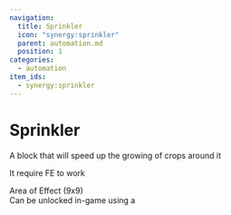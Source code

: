 ```yaml
---
navigation:
  title: Sprinkler
  icon: "synergy:sprinkler"
  parent: automation.md
  position: 1
categories:
  - automation
item_ids:
  - synergy:sprinkler
---
```


# Sprinkler

A block that will speed up the growing of crops around it

It require FE to work

<GameScene zoom="2" interactive={true}>

<Block x="1" y="0" z="1" id="minecraft:light_gray_terracotta"/>
<Block x="2" y="0" z="1" id="minecraft:white_terracotta"/>
<Block x="3" y="0" z="1" id="minecraft:light_gray_terracotta"/>
<Block x="4" y="0" z="1" id="minecraft:white_terracotta"/>
<Block x="5" y="0" z="1" id="minecraft:light_gray_terracotta"/>
<Block x="6" y="0" z="1" id="minecraft:white_terracotta"/>
<Block x="7" y="0" z="1" id="minecraft:light_gray_terracotta"/>
<Block x="8" y="0" z="1" id="minecraft:white_terracotta"/>
<Block x="9" y="0" z="1" id="minecraft:light_gray_terracotta"/>

<Block x="1" y="0" z="2" id="minecraft:white_terracotta"/>
<Block x="2" y="0" z="2" id="minecraft:light_gray_terracotta"/>
<Block x="3" y="0" z="2" id="minecraft:white_terracotta"/>
<Block x="4" y="0" z="2" id="minecraft:light_gray_terracotta"/>
<Block x="5" y="0" z="2" id="minecraft:white_terracotta"/>
<Block x="6" y="0" z="2" id="minecraft:light_gray_terracotta"/>
<Block x="7" y="0" z="2" id="minecraft:white_terracotta"/>
<Block x="8" y="0" z="2" id="minecraft:light_gray_terracotta"/>
<Block x="9" y="0" z="2" id="minecraft:white_terracotta"/>

<Block x="1" y="0" z="3" id="minecraft:light_gray_terracotta"/>
<Block x="2" y="0" z="3" id="minecraft:white_terracotta"/>
<Block x="3" y="0" z="3" id="minecraft:light_gray_terracotta"/>
<Block x="4" y="0" z="3" id="minecraft:white_terracotta"/>
<Block x="5" y="0" z="3" id="minecraft:light_gray_terracotta"/>
<Block x="6" y="0" z="3" id="minecraft:white_terracotta"/>
<Block x="7" y="0" z="3" id="minecraft:light_gray_terracotta"/>
<Block x="8" y="0" z="3" id="minecraft:white_terracotta"/>
<Block x="9" y="0" z="3" id="minecraft:light_gray_terracotta"/>

<Block x="1" y="0" z="4" id="minecraft:white_terracotta"/>
<Block x="2" y="0" z="4" id="minecraft:light_gray_terracotta"/>
<Block x="3" y="0" z="4" id="minecraft:white_terracotta"/>
<Block x="4" y="0" z="4" id="minecraft:light_gray_terracotta"/>
<Block x="5" y="0" z="4" id="minecraft:white_terracotta"/>
<Block x="6" y="0" z="4" id="minecraft:light_gray_terracotta"/>
<Block x="7" y="0" z="4" id="minecraft:white_terracotta"/>
<Block x="8" y="0" z="4" id="minecraft:light_gray_terracotta"/>
<Block x="9" y="0" z="4" id="minecraft:white_terracotta"/>

<Block x="1" y="0" z="5" id="minecraft:light_gray_terracotta"/>
<Block x="2" y="0" z="5" id="minecraft:white_terracotta"/>
<Block x="3" y="0" z="5" id="minecraft:light_gray_terracotta"/>
<Block x="4" y="0" z="5" id="minecraft:white_terracotta"/>
<Block x="5" y="0" z="5" id="minecraft:light_gray_terracotta"/>
<Block x="6" y="0" z="5" id="minecraft:white_terracotta"/>
<Block x="7" y="0" z="5" id="minecraft:light_gray_terracotta"/>
<Block x="8" y="0" z="5" id="minecraft:white_terracotta"/>
<Block x="9" y="0" z="5" id="minecraft:light_gray_terracotta"/>

<Block x="1" y="0" z="6" id="minecraft:white_terracotta"/>
<Block x="2" y="0" z="6" id="minecraft:light_gray_terracotta"/>
<Block x="3" y="0" z="6" id="minecraft:white_terracotta"/>
<Block x="4" y="0" z="6" id="minecraft:light_gray_terracotta"/>
<Block x="5" y="0" z="6" id="minecraft:white_terracotta"/>
<Block x="6" y="0" z="6" id="minecraft:light_gray_terracotta"/>
<Block x="7" y="0" z="6" id="minecraft:white_terracotta"/>
<Block x="8" y="0" z="6" id="minecraft:light_gray_terracotta"/>
<Block x="9" y="0" z="6" id="minecraft:white_terracotta"/>

<Block x="1" y="0" z="7" id="minecraft:light_gray_terracotta"/>
<Block x="2" y="0" z="7" id="minecraft:white_terracotta"/>
<Block x="3" y="0" z="7" id="minecraft:light_gray_terracotta"/>
<Block x="4" y="0" z="7" id="minecraft:white_terracotta"/>
<Block x="5" y="0" z="7" id="minecraft:light_gray_terracotta"/>
<Block x="6" y="0" z="7" id="minecraft:white_terracotta"/>
<Block x="7" y="0" z="7" id="minecraft:light_gray_terracotta"/>
<Block x="8" y="0" z="7" id="minecraft:white_terracotta"/>
<Block x="9" y="0" z="7" id="minecraft:light_gray_terracotta"/>

<Block x="1" y="0" z="8" id="minecraft:white_terracotta"/>
<Block x="2" y="0" z="8" id="minecraft:light_gray_terracotta"/>
<Block x="3" y="0" z="8" id="minecraft:white_terracotta"/>
<Block x="4" y="0" z="8" id="minecraft:light_gray_terracotta"/>
<Block x="5" y="0" z="8" id="minecraft:white_terracotta"/>
<Block x="6" y="0" z="8" id="minecraft:light_gray_terracotta"/>
<Block x="7" y="0" z="8" id="minecraft:white_terracotta"/>
<Block x="8" y="0" z="8" id="minecraft:light_gray_terracotta"/>
<Block x="9" y="0" z="8" id="minecraft:white_terracotta"/>

<Block x="1" y="0" z="9" id="minecraft:light_gray_terracotta"/>
<Block x="2" y="0" z="9" id="minecraft:white_terracotta"/>
<Block x="3" y="0" z="9" id="minecraft:light_gray_terracotta"/>
<Block x="4" y="0" z="9" id="minecraft:white_terracotta"/>
<Block x="5" y="0" z="9" id="minecraft:light_gray_terracotta"/>
<Block x="6" y="0" z="9" id="minecraft:white_terracotta"/>
<Block x="7" y="0" z="9" id="minecraft:light_gray_terracotta"/>
<Block x="8" y="0" z="9" id="minecraft:white_terracotta"/>
<Block x="9" y="0" z="9" id="minecraft:light_gray_terracotta"/>

  <Block x="5" y="1" z="5" id="synergy:sprinkler" p:enabled="true"/>

<Block x="7" y="1" z="3" id="synergy:azalea" p:age="5"/>
<Block x="2" y="1" z="1" id="synergy:azalea" p:age="6"/>
<Block x="4" y="1" z="7" id="synergy:azalea" p:age="0"/>
<Block x="6" y="1" z="2" id="synergy:azalea" p:age="3"/>
<Block x="1" y="1" z="6" id="synergy:azalea" p:age="2"/>
<Block x="3" y="1" z="8" id="synergy:azalea" p:age="4"/>
<Block x="5" y="1" z="9" id="synergy:azalea" p:age="1"/>
<Block x="9" y="1" z="4" id="synergy:azalea" p:age="7"/>
<Block x="2" y="1" z="9" id="synergy:azalea" p:age="0"/>
<Block x="8" y="1" z="5" id="synergy:azalea" p:age="6"/>
<Block x="7" y="1" z="1" id="synergy:azalea" p:age="5"/>
<Block x="3" y="1" z="3" id="synergy:azalea" p:age="2"/>
<Block x="6" y="1" z="8" id="synergy:azalea" p:age="7"/>
<Block x="1" y="1" z="2" id="synergy:azalea" p:age="3"/>
<Block x="9" y="1" z="6" id="synergy:azalea" p:age="0"/>
<Block x="4" y="1" z="9" id="synergy:azalea" p:age="4"/>
<Block x="2" y="1" z="5" id="synergy:azalea" p:age="1"/>
<Block x="8" y="1" z="7" id="synergy:azalea" p:age="6"/>
<Block x="5" y="1" z="3" id="synergy:azalea" p:age="3"/>
<Block x="3" y="1" z="4" id="synergy:azalea" p:age="2"/>
<Block x="7" y="1" z="2" id="synergy:azalea" p:age="0"/>
<Block x="6" y="1" z="7" id="synergy:azalea" p:age="5"/>
<Block x="1" y="1" z="5" id="synergy:azalea" p:age="4"/>
<Block x="9" y="1" z="8" id="synergy:azalea" p:age="7"/>
<Block x="4" y="1" z="6" id="synergy:azalea" p:age="1"/>
<Block x="5" y="1" z="1" id="synergy:azalea" p:age="2"/>
<Block x="2" y="1" z="2" id="synergy:azalea" p:age="0"/>
<Block x="8" y="1" z="9" id="synergy:azalea" p:age="6"/>
<Block x="6" y="1" z="5" id="synergy:azalea" p:age="3"/>
<Block x="3" y="1" z="7" id="synergy:azalea" p:age="4"/>
<Block x="7" y="1" z="6" id="synergy:azalea" p:age="1"/>

  <BoxAnnotation color="#00FF00" min="1.0 1.0 1.0" max="10.0 4.0 10.0">
       Area of Effect (9x9) <br/> Can be unlocked in-game using a <ItemImage id="synergy:configurator" scale="0.75"/> <ItemLink id="synergy:configurator"/>
  </BoxAnnotation>

</GameScene>


<BlockImage id="synergy:sprinkler" scale="4.0"/>

<RecipeFor id="synergy:sprinkler" />
